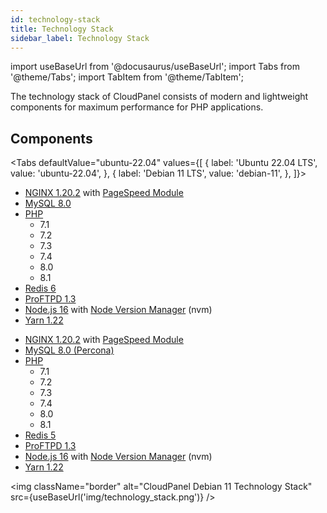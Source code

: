 ```yaml
---
id: technology-stack
title: Technology Stack
sidebar_label: Technology Stack
---
```


import useBaseUrl from '@docusaurus/useBaseUrl';
import Tabs from '@theme/Tabs';
import TabItem from '@theme/TabItem';

The technology stack of CloudPanel consists of modern and lightweight components for maximum performance for PHP applications.

## Components

<Tabs
defaultValue="ubuntu-22.04"
values={[
{ label: 'Ubuntu 22.04 LTS', value: 'ubuntu-22.04', },
{ label: 'Debian 11 LTS', value: 'debian-11', },
]}>
<TabItem value="ubuntu-22.04">

- [NGINX 1.20.2](https://nginx.org) with [PageSpeed Module](guides/nginx/pagespeed-module)
- [MySQL 8.0](https://www.percona.com/software/mysql-database/percona-server)
- [PHP](https://www.php.net)
  - 7.1
  - 7.2
  - 7.3
  - 7.4
  - 8.0
  - 8.1
- [Redis 6](https://redis.io)
- [ProFTPD 1.3](http://www.proftpd.org)
- [Node.js 16](https://nodejs.org) with [Node Version Manager](https://github.com/nvm-sh/nvm) (nvm)
- [Yarn 1.22](https://yarnpkg.com)

</TabItem>
<TabItem value="debian-11">

- [NGINX 1.20.2](https://nginx.org) with [PageSpeed Module](guides/nginx/pagespeed-module)
- [MySQL 8.0 (Percona)](https://www.percona.com/software/mysql-database/percona-server)
- [PHP](https://www.php.net)
  - 7.1
  - 7.2
  - 7.3
  - 7.4
  - 8.0
  - 8.1
- [Redis 5](https://redis.io)
- [ProFTPD 1.3](http://www.proftpd.org)
- [Node.js 16](https://nodejs.org) with [Node Version Manager](https://github.com/nvm-sh/nvm) (nvm)
- [Yarn 1.22](https://yarnpkg.com)

<img className="border" alt="CloudPanel Debian 11 Technology Stack" src={useBaseUrl('img/technology_stack.png')} />

</TabItem>
</Tabs>